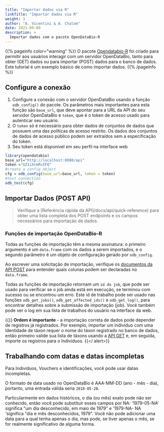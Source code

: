 ```yaml
---
title: "Importar dados via R"
linkTitle: "Importar dados via R"
weight: 3
author: "A. Vicentini & A. Chalom"
date: 2021-09-09
description: >
  Importar dados com o pacote OpenDataBio-R
---
```


{{% pageinfo color="warning" %}}
O pacote [Opendatabio-R](https://github.com/opendatabio/opendatabio-r) foi criado para permitir aos usuários interagir com um servidor OpenDataBio, tanto para obter (GET) dados ou para importar (POST) dados para o banco de dados. Este tutorial é um exemplo básico de como importar dados.
{{% /pageinfo %}}

## Configure a conexão

1. Configure a conexão com o servidor OpenDataBio usando a função `odb_config()` do pacote. Os parâmetros mais importantes para
esta função são `base_url`, que deve apontar para a URL da API do seu servidor OpenDataBio e
`token`, que é o token de acesso usado para autenticar seu usuário.
1. O `token` só é necessário para obter dados de conjuntos de dados que possuem uma das políticas de acesso restrito. Os dados dos conjuntos de dados de acesso público podem ser extraídos sem a especificação do token.
1. Seu token está disponível em seu perfil na interface web

```r
library(opendatabio)
base_url="http://localhost:8080/api"
token ="GZ1iXcmRvIFQ"
#create a config object
cfg = odb_config(base_url=base_url, token = token)
#test connection
odb_test(cfg)
```

## Importar Dados (POST API)

> Verifique a [Referência rápida da API]/docs/api/quick-reference) para obter uma lista completa dos POST endpoints e os campos necessários para importação de dados.


### Funções de importação OpenDataBio-R

Todas as funções de importação têm a mesma assinatura: o primeiro argumento é um `data.frame` com os dados a serem importados, e o segundo parâmetro é um objeto de configuração gerado por `odb_config`.

Ao escrever uma solicitação de importação, verifique os [documentos da API POST](/docs/api/post-data) para entender quais colunas podem ser declaradas no `data.frame`.

Todas as funções de importação retornam um `id do job`, que pode ser usado para verificar se o job ainda está em execução, se terminou com sucesso ou se encontrou um erro. Este id de trabalho pode ser usado nas funções `odb_get_jobs()`, `odb_get_affected_ids()` e `odb_get_log()`, para encontrar detalhes sobre a submissão de importação (job). Você também pode ver o log em sua lista de trabalhos do usuário na interface da web.

{{<alert color="warning" title="Atenção">}}
**Ordem é importante** - a importação correta de dados pode depender de registros já registrados. Por exemplo, importar um indivíduo com uma identidade de táxon requer o nome do táxon registrado no banco de dados, então primeiro valide sua lista de táxons usando a [API GET](/docs/api/get-data) e, em seguida, importe os registros para o Indivíduos.
{{</ alert>}}

## Trabalhando com datas e datas incompletas

Para Indivíduos, Vouchers e identificações, você pode usar datas incompletas.

O formato de data usado no OpenDataBio é AAA-MM-DD (ano - mês - dia), portanto, uma entrada válida seria `2018-05-28`.

Particularmente em dados históricos, o dia (ou mês) exato pode não ser conhecido, então você pode substituir esses campos por NA: '1979-05-NA' significa "um dia desconhecido, em maio de 1979" e '1979-NA- NA 'significa "dia e mês desconhecidos, 1979". Você não pode adicionar uma data para a qual tenha apenas o dia, mas pode, se tiver apenas o mês, se for realmente significativo de alguma forma.
